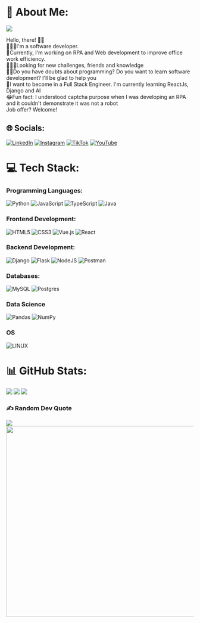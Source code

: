 # 💫 About Me:
[![](https://visitcount.itsvg.in/api?id=albertolaguna&icon=5&color=4)](https://visitcount.itsvg.in)

Hello, there! 🤙🏽<br>👨🏽‍💻I'm a software developer.<br>🤖Currently, I'm working on RPA and Web development to improve office work efficiency.<br>🕵🏽‍♂️Looking for new challenges, friends and knowledge<br>🤝🏽Do you have doubts about programming? Do you want to learn software development? I'll be glad to help you<br>🌱I want to become in a Full Stack Engineer. I'm currently learning ReactJs, Django and AI<br>😂Fun fact: I understood captcha purpose when I was developing an RPA and it couldn't demonstrate it was not a robot<br>Job offer? Welcome!

## 🌐 Socials:
[![LinkedIn](https://img.shields.io/badge/LinkedIn-%230077B5.svg?logo=linkedin&logoColor=white)](https://linkedin.com/in/albertolagunam) [![Instagram](https://img.shields.io/badge/Instagram-%23E4405F.svg?logo=Instagram&logoColor=white)](https://instagram.com/albertolagunam) [![TikTok](https://img.shields.io/badge/TikTok-%23000000.svg?logo=TikTok&logoColor=white)](https://tiktok.com/@albertolagunam) [![YouTube](https://img.shields.io/badge/YouTube-%23FF0000.svg?logo=YouTube&logoColor=white)](https://youtube.com/@albertolaguna4269) 

# 💻 Tech Stack:
### Programming Languages:
![Python](https://img.shields.io/badge/python-3670A0?style=for-the-badge&logo=python&logoColor=ffdd54) ![JavaScript](https://img.shields.io/badge/javascript-%23323330.svg?style=for-the-badge&logo=javascript&logoColor=%23F7DF1E) ![TypeScript](https://img.shields.io/badge/typescript-%23007ACC.svg?style=for-the-badge&logo=typescript&logoColor=white) ![Java](https://img.shields.io/badge/java-%23ED8B00.svg?style=for-the-badge&logo=java&logoColor=white)
### Frontend Development:
![HTML5](https://img.shields.io/badge/html5-%23E34F26.svg?style=for-the-badge&logo=html5&logoColor=white) ![CSS3](https://img.shields.io/badge/css3-%231572B6.svg?style=for-the-badge&logo=css3&logoColor=white) ![Vue.js](https://img.shields.io/badge/vuejs-%2335495e.svg?style=for-the-badge&logo=vuedotjs&logoColor=%234FC08D) ![React](https://img.shields.io/badge/react-%2320232a.svg?style=for-the-badge&logo=react&logoColor=%2361DAFB)
### Backend Development:
![Django](https://img.shields.io/badge/django-%23092E20.svg?style=for-the-badge&logo=django&logoColor=white) ![Flask](https://img.shields.io/badge/flask-%23000.svg?style=for-the-badge&logo=flask&logoColor=white) ![NodeJS](https://img.shields.io/badge/node.js-6DA55F?style=for-the-badge&logo=node.js&logoColor=white) ![Postman](https://img.shields.io/badge/Postman-FF6C37?style=for-the-badge&logo=postman&logoColor=white) 
### Databases:
![MySQL](https://img.shields.io/badge/mysql-%2300f.svg?style=for-the-badge&logo=mysql&logoColor=white) ![Postgres](https://img.shields.io/badge/postgres-%23316192.svg?style=for-the-badge&logo=postgresql&logoColor=white) 
### Data Science
![Pandas](https://img.shields.io/badge/pandas-%23150458.svg?style=for-the-badge&logo=pandas&logoColor=white) ![NumPy](https://img.shields.io/badge/numpy-%23013243.svg?style=for-the-badge&logo=numpy&logoColor=white)
### OS
![LINUX](https://img.shields.io/badge/Linux-FCC624?style=for-the-badge&logo=linux&logoColor=black)
# 📊 GitHub Stats:
![](https://github-readme-stats.vercel.app/api?username=albertolaguna&theme=dark&hide_border=false&include_all_commits=true&count_private=true) ![](https://github-readme-streak-stats.herokuapp.com/?user=albertolaguna&theme=dark&hide_border=false) ![](https://github-readme-stats.vercel.app/api/top-langs/?username=albertolaguna&theme=dark&hide_border=false&include_all_commits=true&count_private=true&layout=compact)

### ✍️ Random Dev Quote
![](https://quotes-github-readme.vercel.app/api?type=vetical&theme=gruvbox) <img src="https://rm.up.railway.app/" width="512px"/>
